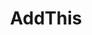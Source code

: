 ---
blog: https://www.addthis.com/blog/
font:
  name: Helvetica Neue LT Std 65 Medium
  myfonts: https://www.myfonts.com/fonts/adobe/helvetica-neue/helveticaneue-medium/
github: addthis
logohandle: addthis
sort: addthis
title: AddThis
twitter: addthis
website: https://www.addthis.com/
wikipedia: https://en.wikipedia.org/wiki/AddThis
---